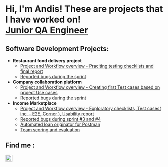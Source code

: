 <h1>Hi, I'm Andis! These are projects that I have worked on! <br/><a href="https://www.linkedin.com/in/andis-lejietis-5a800a135/">Junior QA Engineer</a></h1>

<h2>Software Development Projects:</h2>

- <b>Restaurant food delivery project</b>
  - [Project and Workflow overview - Praciting testing checklists and final report](https://github.com/ALejietis96/RFD2-Checklist-and-Final-Report)
  - [Reported bugs during the sprint](https://github.com/ALejietis96/RFD2-BUG-Report)
- <b>Company collaboration platform</b>
  - [Project and Workflow overview - Creating first Test cases based on project Use cases](https://github.com/ALejietis96/CCP2-Test-cases)
  - [Reported bugs during the sprint](https://github.com/ALejietis96/CCP2-BUG-Report)
- <b>Income Marketplace</b>
  - [Project and Workflow overview - Exploratory checklists, Test cases( inc. - E2E, Corner ), Usability report](https://github.com/ALejietis96/INC2-BUG-Report)
  - [Reported bugs during sprint #3 and #4](https://github.com/ALejietis96/INC2-BUG-Report)
  - [Automated loan originator for Postman](https://github.com/ALejietis96/INC2-Automated-Loan-Originator)
  - [Team scoring and evaluation](https://github.com/ALejietis96/INC2-Team-scoring-and-evaluation)


<h2> Find me : </h2>

[<img align="left" alt="AndisLejietis | LinkedIn" width="22px" src="https://cdn.jsdelivr.net/npm/simple-icons@v3/icons/linkedin.svg" />][linkedin]

[linkedin]: https://www.linkedin.com/in/andis-lejietis-5a800a135/

<!-- 

Here are some ideas to get you started:

- 🔭 I’m currently working on ...
- 🌱 I’m currently learning ...
- 👯 I’m looking to collaborate on ...
- 🤔 I’m looking for help with ...
- 💬 Ask me about ...
- 📫 How to reach me: ...
- 😄 Pronouns: ...
- ⚡ Fun fact: ...
-->
<!---
ALejietis96/ALejietis96 is a ✨ special ✨ repository because its `README.md` (this file) appears on your GitHub profile.
You can click the Preview link to take a look at your changes.
--->
